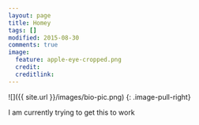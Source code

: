```yaml
---
layout: page
title: Homey
tags: []
modified: 2015-08-30
comments: true
image:
  feature: apple-eye-cropped.png
  credit:
  creditlink:
---
```


![]({{ site.url }}/images/bio-pic.png)
{: .image-pull-right}

I am currently trying to get this to work
